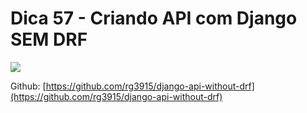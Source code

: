 # Dica 57 - Criando API com Django SEM DRF

<a href="https://youtu.be/HLdREjEYVMU">
    <img src="../.gitbook/assets/youtube.png">
</a>

Github: [https://github.com/rg3915/django-api-without-drf](https://github.com/rg3915/django-api-without-drf)

